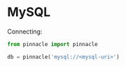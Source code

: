 # MySQL

Connecting:

```python
from pinnacle import pinnacle

db = pinnacle('mysql://<mysql-uri>')
```